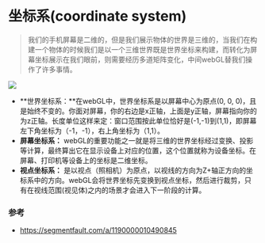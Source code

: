 # 坐标系(coordinate system)

> 我们的手机屏幕是二维的，但是我们展示物体的世界是三维的，当我们在构建一个物体的时候我们是以一个三维世界既是世界坐标来构建，而转化为屏幕坐标展示在我们眼前，则需要经历多道矩阵变化，中间webGL替我们操作了许多事情。 

![](https://image-static.segmentfault.com/178/148/1781480222-5981cf8339460_articlex)

- **世界坐标系：**在webGL中，世界坐标系是以屏幕中心为原点(0, 0, 0)，且是始终不变的。你面对屏幕，你的右边是x正轴，上面是y正轴，屏幕指向你的为z正轴。长度单位这样来定：窗口范围按此单位恰好是(-1,-1)到(1,1)，即屏幕左下角坐标为（-1，-1），右上角坐标为（1,1）。
- **屏幕坐标系：**
  webGL的重要功能之一就是将三维的世界坐标经过变换、投影等计算，最终算出它在显示设备上对应的位置，这个位置就称为设备坐标。在屏幕、打印机等设备上的坐标是二维坐标。
- **视点坐标系：**
  是以视点（照相机）为原点，以视线的方向为Z+轴正方向的坐标系中的方向。webGL会将世界坐标先变换到视点坐标，然后进行裁剪，只有在视线范围(视见体)之内的场景才会进入下一阶段的计算。



### 参考

- https://segmentfault.com/a/1190000010490845

